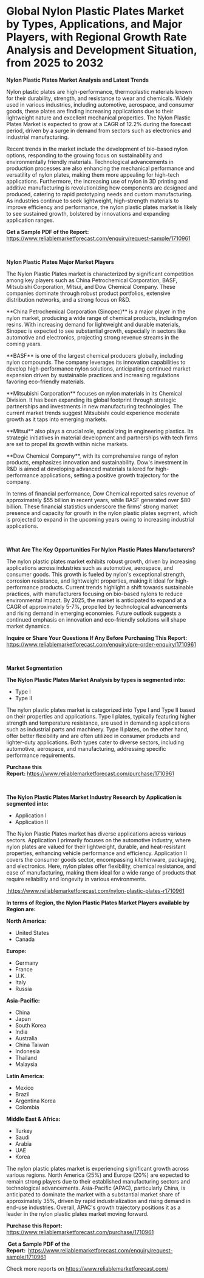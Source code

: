 <p><h1>Global Nylon Plastic Plates Market by Types, Applications, and Major Players, with Regional Growth Rate Analysis and Development Situation, from 2025 to 2032</h1></p><p><strong>Nylon Plastic Plates Market Analysis and Latest Trends</strong></p>
<p><p>Nylon plastic plates are high-performance, thermoplastic materials known for their durability, strength, and resistance to wear and chemicals. Widely used in various industries, including automotive, aerospace, and consumer goods, these plates are finding increasing applications due to their lightweight nature and excellent mechanical properties. The Nylon Plastic Plates Market is expected to grow at a CAGR of 12.2% during the forecast period, driven by a surge in demand from sectors such as electronics and industrial manufacturing.</p><p>Recent trends in the market include the development of bio-based nylon options, responding to the growing focus on sustainability and environmentally friendly materials. Technological advancements in production processes are also enhancing the mechanical performance and versatility of nylon plates, making them more appealing for high-tech applications. Furthermore, the increasing use of nylon in 3D printing and additive manufacturing is revolutionizing how components are designed and produced, catering to rapid prototyping needs and custom manufacturing. As industries continue to seek lightweight, high-strength materials to improve efficiency and performance, the nylon plastic plates market is likely to see sustained growth, bolstered by innovations and expanding application ranges.</p></p>
<p><strong>Get a Sample PDF of the Report:&nbsp;</strong> <a href="https://www.reliablemarketforecast.com/enquiry/request-sample/1710961?utm_campaign=3081&utm_medium=2&utm_source=Github&utm_content=ia&utm_term=27032025&utm_id=nylon-plastic-plates">https://www.reliablemarketforecast.com/enquiry/request-sample/1710961</a></p>
<p>&nbsp;</p>
<p><strong>Nylon Plastic Plates Major Market Players</strong></p>
<p><p>The Nylon Plastic Plates market is characterized by significant competition among key players such as China Petrochemical Corporation, BASF, Mitsubishi Corporation, Mitsui, and Dow Chemical Company. These companies dominate through robust product portfolios, extensive distribution networks, and a strong focus on R&D.</p><p>**China Petrochemical Corporation (Sinopec)** is a major player in the nylon market, producing a wide range of chemical products, including nylon resins. With increasing demand for lightweight and durable materials, Sinopec is expected to see substantial growth, especially in sectors like automotive and electronics, projecting strong revenue streams in the coming years.</p><p>**BASF** is one of the largest chemical producers globally, including nylon compounds. The company leverages its innovation capabilities to develop high-performance nylon solutions, anticipating continued market expansion driven by sustainable practices and increasing regulations favoring eco-friendly materials.</p><p>**Mitsubishi Corporation** focuses on nylon materials in its Chemical Division. It has been expanding its global footprint through strategic partnerships and investments in new manufacturing technologies. The current market trends suggest Mitsubishi could experience moderate growth as it taps into emerging markets.</p><p>**Mitsui** also plays a crucial role, specializing in engineering plastics. Its strategic initiatives in material development and partnerships with tech firms are set to propel its growth within niche markets.</p><p>**Dow Chemical Company**, with its comprehensive range of nylon products, emphasizes innovation and sustainability. Dow's investment in R&D is aimed at developing advanced materials tailored for high-performance applications, setting a positive growth trajectory for the company.</p><p>In terms of financial performance, Dow Chemical reported sales revenue of approximately $55 billion in recent years, while BASF generated over $80 billion. These financial statistics underscore the firms' strong market presence and capacity for growth in the nylon plastic plates segment, which is projected to expand in the upcoming years owing to increasing industrial applications.</p></p>
<p>&nbsp;</p>
<p><strong>What Are The Key Opportunities For Nylon Plastic Plates Manufacturers?</strong></p>
<p><p>The nylon plastic plates market exhibits robust growth, driven by increasing applications across industries such as automotive, aerospace, and consumer goods. This growth is fueled by nylon's exceptional strength, corrosion resistance, and lightweight properties, making it ideal for high-performance products. Current trends highlight a shift towards sustainable practices, with manufacturers focusing on bio-based nylons to reduce environmental impact. By 2025, the market is anticipated to expand at a CAGR of approximately 5-7%, propelled by technological advancements and rising demand in emerging economies. Future outlook suggests a continued emphasis on innovation and eco-friendly solutions will shape market dynamics.</p></p>
<p><strong>Inquire or Share Your Questions If Any Before Purchasing This Report:</strong> <a href="https://www.reliablemarketforecast.com/enquiry/pre-order-enquiry/1710961?utm_campaign=3081&utm_medium=2&utm_source=Github&utm_content=ia&utm_term=27032025&utm_id=nylon-plastic-plates">https://www.reliablemarketforecast.com/enquiry/pre-order-enquiry/1710961</a></p>
<p>&nbsp;</p>
<p><strong>Market Segmentation</strong></p>
<p><strong>The Nylon Plastic Plates Market Analysis by types is segmented into:</strong></p>
<p><ul><li>Type I</li><li>Type II</li></ul></p>
<p><p>The nylon plastic plates market is categorized into Type I and Type II based on their properties and applications. Type I plates, typically featuring higher strength and temperature resistance, are used in demanding applications such as industrial parts and machinery. Type II plates, on the other hand, offer better flexibility and are often utilized in consumer products and lighter-duty applications. Both types cater to diverse sectors, including automotive, aerospace, and manufacturing, addressing specific performance requirements.</p></p>
<p><strong>Purchase this Report:&nbsp;</strong><a href="https://www.reliablemarketforecast.com/purchase/1710961?utm_campaign=3081&utm_medium=2&utm_source=Github&utm_content=ia&utm_term=27032025&utm_id=nylon-plastic-plates">https://www.reliablemarketforecast.com/purchase/1710961</a></p>
<p>&nbsp;</p>
<p><strong>The Nylon Plastic Plates Market Industry Research by Application is segmented into:</strong></p>
<p><ul><li>Application I</li><li>Application II</li></ul></p>
<p><p>The Nylon Plastic Plates market has diverse applications across various sectors. Application I primarily focuses on the automotive industry, where nylon plates are valued for their lightweight, durable, and heat-resistant properties, enhancing vehicle performance and efficiency. Application II covers the consumer goods sector, encompassing kitchenware, packaging, and electronics. Here, nylon plates offer flexibility, chemical resistance, and ease of manufacturing, making them ideal for a wide range of products that require reliability and longevity in various environments.</p></p>
<p><a href="https://www.reliablemarketforecast.com/nylon-plastic-plates-r1710961?utm_campaign=3081&utm_medium=2&utm_source=Github&utm_content=ia&utm_term=27032025&utm_id=nylon-plastic-plates">&nbsp;https://www.reliablemarketforecast.com/nylon-plastic-plates-r1710961</a></p>
<p><strong>In terms of Region, the Nylon Plastic Plates Market Players available by Region are:</strong></p>
<p>
    <p> <strong> North America: </strong>
        <ul>
            <li>United States</li>
            <li>Canada</li>
        </ul>
        </p> 
    <p> <strong> Europe: </strong>
        <ul>
            <li>Germany</li>
            <li>France</li>
            <li>U.K.</li>
            <li>Italy</li>
            <li>Russia</li>
        </ul>
        </p> 
    <p> <strong> Asia-Pacific: </strong>
        <ul>
            <li>China</li>
            <li>Japan</li>
            <li>South Korea</li>
            <li>India</li>
            <li>Australia</li>
            <li>China Taiwan</li>
            <li>Indonesia</li>
            <li>Thailand</li>
            <li>Malaysia</li>
        </ul>
        </p> 
    <p> <strong> Latin America: </strong>
        <ul>
            <li>Mexico</li>
            <li>Brazil</li>
            <li>Argentina Korea</li>
            <li>Colombia</li>
        </ul>
        </p> 
    <p> <strong> Middle East & Africa: </strong>
        <ul>
            <li>Turkey</li>
            <li>Saudi</li>
            <li>Arabia</li>
            <li>UAE</li>
            <li>Korea</li>
        </ul>
    </p>
    </p>
<p><p>The nylon plastic plates market is experiencing significant growth across various regions. North America (25%) and Europe (20%) are expected to remain strong players due to their established manufacturing sectors and technological advancements. Asia-Pacific (APAC), particularly China, is anticipated to dominate the market with a substantial market share of approximately 35%, driven by rapid industrialization and rising demand in end-use industries. Overall, APAC's growth trajectory positions it as a leader in the nylon plastic plates market moving forward.</p></p>
<p><strong>Purchase this Report: </strong><a href="https://www.reliablemarketforecast.com/purchase/1710961?utm_campaign=3081&utm_medium=2&utm_source=Github&utm_content=ia&utm_term=27032025&utm_id=nylon-plastic-plates">https://www.reliablemarketforecast.com/purchase/1710961</a></p>
<p>&nbsp;<strong>Get a Sample PDF of the Report:&nbsp;&nbsp;</strong><a href="https://www.reliablemarketforecast.com/enquiry/request-sample/1710961?utm_campaign=3081&utm_medium=2&utm_source=Github&utm_content=ia&utm_term=27032025&utm_id=nylon-plastic-plates">https://www.reliablemarketforecast.com/enquiry/request-sample/1710961</a></p>
<p><strong></strong></p>
<p>Check more reports on <a href="https://www.reliablemarketforecast.com/?utm_campaign=3081&utm_medium=2&utm_source=Github&utm_content=ia&utm_term=27032025&utm_id=nylon-plastic-plates">https://www.reliablemarketforecast.com/</a></p>